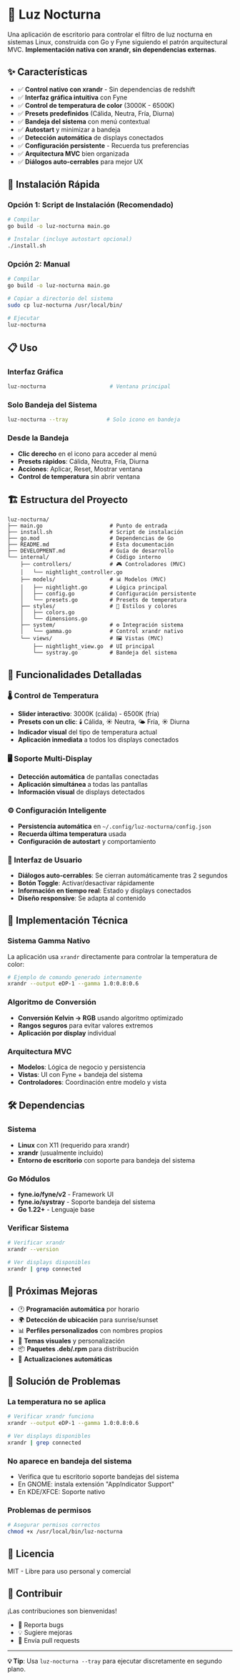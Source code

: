 # 🌙 Luz Nocturna

Una aplicación de escritorio para controlar el filtro de luz nocturna en sistemas Linux, construida con Go y Fyne siguiendo el patrón arquitectural MVC. **Implementación nativa con xrandr, sin dependencias externas**.

## ✨ Características

- ✅ **Control nativo con xrandr** - Sin dependencias de redshift
- ✅ **Interfaz gráfica intuitiva** con Fyne
- ✅ **Control de temperatura de color** (3000K - 6500K)
- ✅ **Presets predefinidos** (Cálida, Neutra, Fría, Diurna)
- ✅ **Bandeja del sistema** con menú contextual
- ✅ **Autostart** y minimizar a bandeja
- ✅ **Detección automática** de displays conectados
- ✅ **Configuración persistente** - Recuerda tus preferencias
- ✅ **Arquitectura MVC** bien organizada
- ✅ **Diálogos auto-cerrables** para mejor UX

## 🚀 Instalación Rápida

### Opción 1: Script de Instalación (Recomendado)
```bash
# Compilar
go build -o luz-nocturna main.go

# Instalar (incluye autostart opcional)
./install.sh
```

### Opción 2: Manual
```bash
# Compilar
go build -o luz-nocturna main.go

# Copiar a directorio del sistema
sudo cp luz-nocturna /usr/local/bin/

# Ejecutar
luz-nocturna
```

## 📋 Uso

### Interfaz Gráfica
```bash
luz-nocturna                    # Ventana principal
```

### Solo Bandeja del Sistema
```bash
luz-nocturna --tray            # Solo icono en bandeja
```

### Desde la Bandeja
- **Clic derecho** en el icono para acceder al menú
- **Presets rápidos**: Cálida, Neutra, Fría, Diurna
- **Acciones**: Aplicar, Reset, Mostrar ventana
- **Control de temperatura** sin abrir ventana

## 🏗️ Estructura del Proyecto

```
luz-nocturna/
├── main.go                     # Punto de entrada
├── install.sh                  # Script de instalación
├── go.mod                      # Dependencias de Go
├── README.md                   # Esta documentación
├── DEVELOPMENT.md              # Guía de desarrollo
└── internal/                   # Código interno
    ├── controllers/            # 🎮 Controladores (MVC)
    │   └── nightlight_controller.go
    ├── models/                 # 📊 Modelos (MVC)
    │   ├── nightlight.go       # Lógica principal
    │   ├── config.go           # Configuración persistente
    │   └── presets.go          # Presets de temperatura
    ├── styles/                 # 🎨 Estilos y colores
    │   ├── colors.go
    │   └── dimensions.go
    ├── system/                 # ⚙️ Integración sistema
    │   └── gamma.go            # Control xrandr nativo
    └── views/                  # 🖼️ Vistas (MVC)
        ├── nightlight_view.go  # UI principal
        └── systray.go          # Bandeja del sistema
```

## 🎯 Funcionalidades Detalladas

### 🌡️ Control de Temperatura
- **Slider interactivo**: 3000K (cálida) - 6500K (fría)
- **Presets con un clic**: 🕯️ Cálida, ☀️ Neutra, 🌤️ Fría, ☀️ Diurna
- **Indicador visual** del tipo de temperatura actual
- **Aplicación inmediata** a todos los displays conectados

### 🖥️ Soporte Multi-Display
- **Detección automática** de pantallas conectadas
- **Aplicación simultánea** a todas las pantallas
- **Información visual** de displays detectados

### ⚙️ Configuración Inteligente
- **Persistencia automática** en `~/.config/luz-nocturna/config.json`
- **Recuerda última temperatura** usada
- **Configuración de autostart** y comportamiento

### 🎨 Interfaz de Usuario
- **Diálogos auto-cerrables**: Se cierran automáticamente tras 2 segundos
- **Botón Toggle**: Activar/desactivar rápidamente
- **Información en tiempo real**: Estado y displays conectados
- **Diseño responsive**: Se adapta al contenido

## 🔧 Implementación Técnica

### Sistema Gamma Nativo
La aplicación usa `xrandr` directamente para controlar la temperatura de color:

```bash
# Ejemplo de comando generado internamente
xrandr --output eDP-1 --gamma 1.0:0.8:0.6
```

### Algoritmo de Conversión
- **Conversión Kelvin → RGB** usando algoritmo optimizado
- **Rangos seguros** para evitar valores extremos
- **Aplicación por display** individual

### Arquitectura MVC
- **Modelos**: Lógica de negocio y persistencia
- **Vistas**: UI con Fyne + bandeja del sistema
- **Controladores**: Coordinación entre modelo y vista

## 🛠️ Dependencias

### Sistema
- **Linux** con X11 (requerido para xrandr)
- **xrandr** (usualmente incluido)
- **Entorno de escritorio** con soporte para bandeja del sistema

### Go Módulos
- **fyne.io/fyne/v2** - Framework UI
- **fyne.io/systray** - Soporte bandeja del sistema
- **Go 1.22+** - Lenguaje base

### Verificar Sistema
```bash
# Verificar xrandr
xrandr --version

# Ver displays disponibles
xrandr | grep connected
```

## 🔮 Próximas Mejoras

- 🕐 **Programación automática** por horario
- 🌍 **Detección de ubicación** para sunrise/sunset
- 📊 **Perfiles personalizados** con nombres propios
- 🎨 **Temas visuales** y personalización
- 📦 **Paquetes .deb/.rpm** para distribución
- 🔄 **Actualizaciones automáticas**

## 🐛 Solución de Problemas

### La temperatura no se aplica
```bash
# Verificar xrandr funciona
xrandr --output eDP-1 --gamma 1.0:0.8:0.6

# Ver displays disponibles
xrandr | grep connected
```

### No aparece en bandeja del sistema
- Verifica que tu escritorio soporte bandejas del sistema
- En GNOME: instala extensión "AppIndicator Support"
- En KDE/XFCE: Soporte nativo

### Problemas de permisos
```bash
# Asegurar permisos correctos
chmod +x /usr/local/bin/luz-nocturna
```

## 📄 Licencia

MIT - Libre para uso personal y comercial

## 🤝 Contribuir

¡Las contribuciones son bienvenidas! 
- 🐛 Reporta bugs
- 💡 Sugiere mejoras  
- 🔧 Envía pull requests

---
**💡 Tip**: Usa `luz-nocturna --tray` para ejecutar discretamente en segundo plano.
